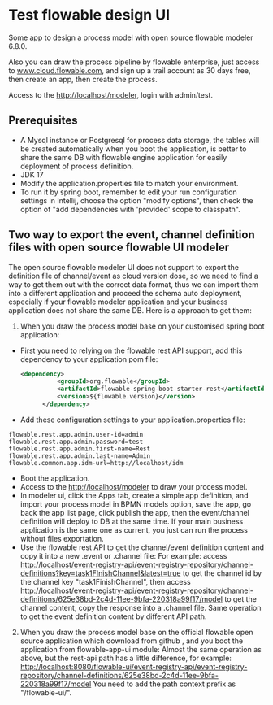 Test flowable design UI
=================================

Some app to design a process model with open source flowable modeler 6.8.0.

Also you can draw the process pipeline by flowable enterprise, just access to www.cloud.flowable.com, and sign up a
trail
account as 30 days free, then create an app, then create the process.

Access to the [http://localhost/modeler](http://localhost/modeler), login with admin/test.

Prerequisites
-------------

- A Mysql instance or Postgresql for process data storage, the tables will be created automatically when you boot the
  application, is better to share the same DB with flowable engine application for easily deployment of process
  definition.
- JDK 17
- Modify the application.properties file to match your environment.
- To run it by spring boot, remember to edit your run configuration settings in Intellij, choose the option "modify
  options", then check the option of "add dependencies with 'provided' scope to classpath".

Two way to export the event, channel definition files with open source flowable UI modeler
------------------------------------------------------------------------------------------

The open source flowable modeler UI does not support to export the definition file of channel/event as cloud version
dose, so we need to find a way to get them out with the correct data format, thus we can import them into a different
application and proceed the schema auto deployment, especially if your flowable modeler application and your business
application does not share the same DB. Here is a approach to get them:

1. When you draw the process model base on your customised spring boot application:

- First you need to relying on the flowable rest API support, add this dependency to your application pom file:

  ```xml
  <dependency>
    		<groupId>org.flowable</groupId>
    		<artifactId>flowable-spring-boot-starter-rest</artifactId>
    		<version>${flowable.version}</version>
    	</dependency>
  ```
- Add these configuration settings to your application.properties file:

```properties
flowable.rest.app.admin.user-id=admin
flowable.rest.app.admin.password=test
flowable.rest.app.admin.first-name=Rest
flowable.rest.app.admin.last-name=Admin
flowable.common.app.idm-url=http://localhost/idm
```

- Boot the application.
- Access to the [http://localhost/modeler](http://localhost/modeler) to draw your process model.
- In modeler ui, click the Apps tab, create a simple app definition, and import your process model in BPMN models
  option, save the app, go back the app list page, click publish the app, then the event/channel definition will deploy
  to DB at the same time. If your main business application is the same one as current, you just can run the process
  without files exportation.
- Use the flowable rest API to get the channel/event definition content and copy it into a new .event or .channel file:
  For example:
  access [http://localhost/event-registry-api/event-registry-repository/channel-definitions?key=task1FInishChannel&latest=true](http://localhost/event-registry-api/event-registry-repository/channel-definitions?key=task1FInishChannel&latest=true)
  to get the channel id by the channel key "task1FinishChannel", then
  access [http://localhost/event-registry-api/event-registry-repository/channel-definitions/625e38bd-2c4d-11ee-9bfa-220318a99f17/model](http://localhost/event-registry-api/event-registry-repository/channel-definitions/625e38bd-2c4d-11ee-9bfa-220318a99f17/model)
  to get the channel content, copy the response into a .channel file. Same operation to get the event definition content
  by different API path.

2. When you draw the process model base on the official flowable open source application which download from github ,
   and you boot the application from flowable-app-ui module: Almost the same operation as above, but the rest-api path
   has a little difference, for example:
   [http://localhost:8080/flowable-ui/event-registry-api/event-registry-repository/channel-definitions/625e38bd-2c4d-11ee-9bfa-220318a99f17/model](http://localhost:8080/flowable-ui/event-registry-api/event-registry-repository/channel-definitions/625e38bd-2c4d-11ee-9bfa-220318a99f17/model)
   You need to add the path context prefix as "/flowable-ui/".
